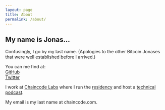 ```yaml
---
layout: page
title: About
permalink: /about/
---
```


## My name is Jonas...

Confusingly, I go by my last name. (Apologies to the other Bitcoin Jonases that were well established before I arrived.)

You can me find at:  
[GitHub](https://github.com/adamjonas)  
[Twitter](https://twitter.com/adamcjonas)

I work at [Chaincode Labs](https://chaincode.com) where I run the [residency](https://residency.chaincode.com) and host a [technical podcast](https://podcast.chaincode.com).

My email is my last name at chaincode.com.
